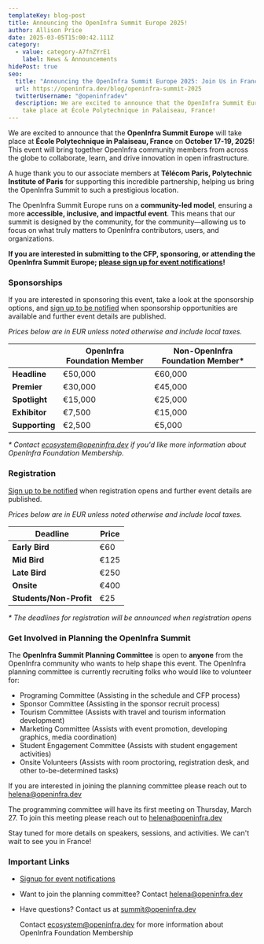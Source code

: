 ```yaml
---
templateKey: blog-post
title: Announcing the OpenInfra Summit Europe 2025!
author: Allison Price
date: 2025-03-05T15:00:42.111Z
category:
  - value: category-A7fnZYrE1
    label: News & Announcements
hidePost: true
seo:
  title: "Announcing the OpenInfra Summit Europe 2025: Join Us in France!"
  url: https://openinfra.dev/blog/openinfra-summit-2025
  twitterUsername: "@openinfradev"
  description: We are excited to announce that the OpenInfra Summit Europe will
    take place at École Polytechnique in Palaiseau, France!
---
```

We are excited to announce that the **OpenInfra Summit Europe** will take place at **École Polytechnique in Palaiseau, France** on **October 17-19, 2025**! This event will bring together OpenInfra community members from across the globe to collaborate, learn, and drive innovation in open infrastructure.

A huge thank you to our associate members at **Télécom Paris, Polytechnic Institute of Paris** for supporting this incredible partnership, helping us bring the OpenInfra Summit to such a prestigious location.

The OpenInfra Summit Europe runs on a **community-led model**, ensuring a more **accessible, inclusive, and impactful event**. This means that our summit is designed by the community, for the community—allowing us to focus on what truly matters to OpenInfra contributors, users, and organizations.

**If you are interested in submitting to the CFP, sponsoring, or attending the OpenInfra Summit Europe; [please sign up for event notifications](https://openinfrafoundation.formstack.com/forms/2025_openinfra_summit_notification_form)!**

### **Sponsorships**

If you are interested in sponsoring this event, take a look at the sponsorship options, and [sign up to be notified](https://openinfrafoundation.formstack.com/forms/2025_openinfra_summit_notification_form) when sponsorship opportunities are available and further event details are published.

*Prices below are in EUR unless noted otherwise and include local taxes.*

|                | **OpenInfra Foundation Member** | **Non-OpenInfra Foundation Member*** |
| -------------- | ------------------------------- | ------------------------------------ |
| **Headline**   | €50,000                         | €60,000                              |
| **Premier**    | €30,000                         | €45,000                              |
| **Spotlight**  | €15,000                         | €25,000                              |
| **Exhibitor**  | €7,500                          | €15,000                              |
| **Supporting** | €2,500                          | €5,000                               |

*\* Contact [ecosystem@openinfra.dev](mailto:ecosystem@openinfra.dev) if you'd like more information about OpenInfra Foundation Membership.*

### **Registration**

[Sign up to be notified](https://openinfrafoundation.formstack.com/forms/2025_openinfra_summit_notification_form) when registration opens and further event details are published.

*Prices below are in EUR unless noted otherwise and include local taxes.*

| **Deadline**            | Price |
| ----------------------- | ----- |
| **Early Bird**          | €60   |
| **Mid Bird**            | €125  |
| **Late Bird**           | €250  |
| **Onsite**              | €400  |
| **Students/Non-Profit** | €25   |

*\* The deadlines for registration will be announced when registration opens*

### **Get Involved in Planning the OpenInfra Summit**

The **OpenInfra Summit Planning Committee** is open to **anyone** from the OpenInfra community who wants to help shape this event. The OpenInfra planning committee is currently recruiting folks who would like to volunteer for:

* Programing Committee (Assisting in the schedule and CFP process)
* Sponsor Committee (Assisting in the sponsor recruit process)
* Tourism Committee (Assists with travel and tourism information development)
* Marketing Committee (Assists with event promotion, developing graphics, media coordination)
* Student Engagement Committee (Assists with student engagement activities)
* Onsite Volunteers (Assists with room proctoring, registration desk, and other to-be-determined tasks)

If you are interested in joining the planning committee please reach out to [helena@openinfra.dev](mailto:helena@openinfra.dev)

The programming committee will have its first meeting on Thursday, March 27. To join this meeting please reach out to [helena@openinfra.dev](mailto:helena@openinfra.dev)

Stay tuned for more details on speakers, sessions, and activities. We can't wait to see you in France!

### **Important Links**

* [Signup for event notifications](https://openinfrafoundation.formstack.com/forms/2025_openinfra_summit_notification_form)
* Want to join the planning committee? Contact [helena@openinfra.dev](mailto:helena@openinfra.dev)
* Have questions? Contact us at [summit@openinfra.dev](mailto:summit@openinfra.dev)

  Contact [ecosystem@openinfra.dev](mailto:ecosystem@openinfra.dev) for more information about OpenInfra Foundation Membership